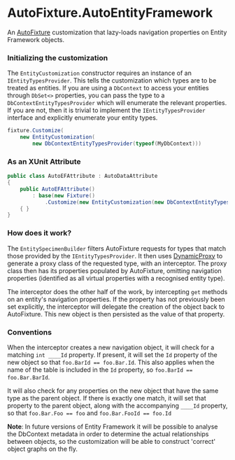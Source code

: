AutoFixture.AutoEntityFramework
===============================

An [AutoFixture](https://github.com/AutoFixture/AutoFixture) customization that lazy-loads navigation properties on Entity Framework objects.

### Initializing the customization

The `EntityCustomization` constructor requires an instance of an `IEntityTypesProvider`. This tells the customization which types are to be treated as entities. If you are using a `DbContext` to access your entities through `DbSet<>` properties, you can pass the type to a `DbContextEntityTypesProvider` which will enumerate the relevant properties. If you are not, then it is trivial to implement the `IEntityTypesProvider` interface and explicitly enumerate your entity types.

```C#
fixture.Customize(
    new EntityCustomization(
        new DbContextEntityTypesProvider(typeof(MyDbContext)))
```

### As an XUnit Attribute

```C#
public class AutoEFAttribute : AutoDataAttribute
{
    public AutoEFAttribute()
        : base(new Fixture()
            .Customize(new EntityCustomization(new DbContextEntityTypesProvider(typeof(MyDbContext)))))
    { }
}
```

### How does it work?

The `EntitySpecimenBuilder` filters AutoFixture requests for types that match those provided by the `IEntityTypesProvider`. It then uses [DynamicProxy](http://www.castleproject.org/projects/dynamicproxy/) to generate a proxy class of the requested type, with an interceptor. The proxy class then has its properties populated by AutoFixture, omitting navigation properties (identified as all virtual properties with a recognised entity type).

The interceptor does the other half of the work, by intercepting `get` methods on an entity's navigation properties. If the property has not previously been set explicitly, the interceptor will delegate the creation of the object back to AutoFixture. This new object is then persisted as the value of that property.

### Conventions

When the interceptor creates a new navigation object, it will check for a matching `int ____Id` property. If present, it will set the `Id` property of the new object so that `foo.BarId == foo.Bar.Id`. This also applies when the name of the table is included in the `Id` property, so `foo.BarId == foo.Bar.BarId`.

It will also check for any properties on the new object that have the same type as the parent object. If there is exactly one match, it will set that property to the parent object, along with the accompanying `____Id` property, so that `foo.Bar.Foo == foo` and `foo.Bar.FooId == foo.Id`

**Note**: In future versions of Entity Framework it will be possible to analyse the DbContext metadata in order to determine the actual relationships between objects, so the customization will be able to construct 'correct' object graphs on the fly.
